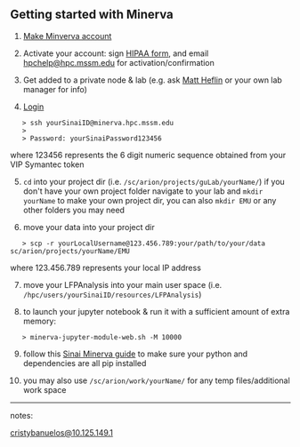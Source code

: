 Getting started with Minerva
---

1. [Make Minverva account](https://acctreq.hpc.mssm.edu)
   
2. Activate your account: sign [HIPAA form](https://hipaaforms.hpc.mssm.edu), and email [hpchelp@hpc.mssm.edu](hpchelp@hpc.mssm.edu) for activation/confirmation
   
3. Get added to a private node & lab (e.g. ask [Matt Heflin](matthew.heflin@mssm.edu) or your own lab manager for info)
   
4. [Login](https://labs.icahn.mssm.edu/minervalab/minerva-quick-start/)
```
   > ssh yourSinaiID@minerva.hpc.mssm.edu
   > 
   > Password: yourSinaiPassword123456 
```
   where 123456 represents the 6 digit numeric sequence obtained from your VIP Symantec token

5. ```cd``` into your project dir (i.e. ```/sc/arion/projects/guLab/yourName/```)
     if you don't have your own project folder navigate to your lab and ```mkdir yourName``` to make your own project dir, you can also   ```mkdir EMU``` or any other folders you may need

6. move your data into your project dir
```
   > scp -r yourLocalUsername@123.456.789:your/path/to/your/data sc/arion/projects/yourName/EMU
```
where 123.456.789 represents your local IP address

7. move your LFPAnalysis into your main user space (i.e. ```/hpc/users/yourSinaiID/resources/LFPAnalysis```)
   
8. to launch your jupyter notebook & run it with a sufficient amount of extra memory:
```
   > minerva-jupyter-module-web.sh -M 10000
```

9. follow this [Sinai Minerva guide](https://labs.icahn.mssm.edu/minervalab/documentation/python-and-jupyter-notebook/) to make sure your python and dependencies are all pip installed

10. you may also use ```/sc/arion/work/yourName/``` for any temp files/additional work space


---
notes:

cristybanuelos@10.125.149.1
